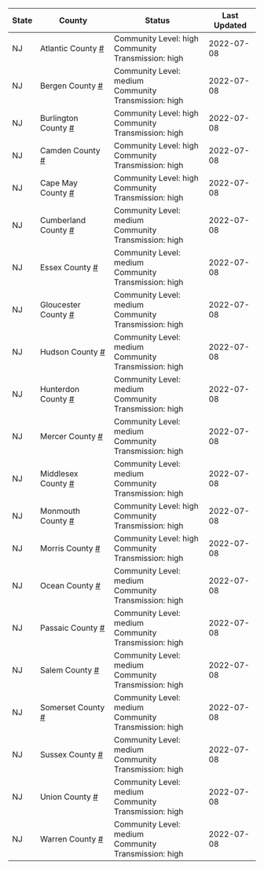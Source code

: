 State | County | Status | Last Updated
--- | --- | --- | --- 
NJ | Atlantic County <a href="#atlantic_county">#</a> | <a name="atlantic_county"></a>Community Level: high<br/>Community Transmission: high | 2022-07-08
NJ | Bergen County <a href="#bergen_county">#</a> | <a name="bergen_county"></a>Community Level: medium<br/>Community Transmission: high | 2022-07-08
NJ | Burlington County <a href="#burlington_county">#</a> | <a name="burlington_county"></a>Community Level: high<br/>Community Transmission: high | 2022-07-08
NJ | Camden County <a href="#camden_county">#</a> | <a name="camden_county"></a>Community Level: high<br/>Community Transmission: high | 2022-07-08
NJ | Cape May County <a href="#cape_may_county">#</a> | <a name="cape_may_county"></a>Community Level: high<br/>Community Transmission: high | 2022-07-08
NJ | Cumberland County <a href="#cumberland_county">#</a> | <a name="cumberland_county"></a>Community Level: medium<br/>Community Transmission: high | 2022-07-08
NJ | Essex County <a href="#essex_county">#</a> | <a name="essex_county"></a>Community Level: medium<br/>Community Transmission: high | 2022-07-08
NJ | Gloucester County <a href="#gloucester_county">#</a> | <a name="gloucester_county"></a>Community Level: medium<br/>Community Transmission: high | 2022-07-08
NJ | Hudson County <a href="#hudson_county">#</a> | <a name="hudson_county"></a>Community Level: medium<br/>Community Transmission: high | 2022-07-08
NJ | Hunterdon County <a href="#hunterdon_county">#</a> | <a name="hunterdon_county"></a>Community Level: medium<br/>Community Transmission: high | 2022-07-08
NJ | Mercer County <a href="#mercer_county">#</a> | <a name="mercer_county"></a>Community Level: medium<br/>Community Transmission: high | 2022-07-08
NJ | Middlesex County <a href="#middlesex_county">#</a> | <a name="middlesex_county"></a>Community Level: medium<br/>Community Transmission: high | 2022-07-08
NJ | Monmouth County <a href="#monmouth_county">#</a> | <a name="monmouth_county"></a>Community Level: high<br/>Community Transmission: high | 2022-07-08
NJ | Morris County <a href="#morris_county">#</a> | <a name="morris_county"></a>Community Level: high<br/>Community Transmission: high | 2022-07-08
NJ | Ocean County <a href="#ocean_county">#</a> | <a name="ocean_county"></a>Community Level: medium<br/>Community Transmission: high | 2022-07-08
NJ | Passaic County <a href="#passaic_county">#</a> | <a name="passaic_county"></a>Community Level: medium<br/>Community Transmission: high | 2022-07-08
NJ | Salem County <a href="#salem_county">#</a> | <a name="salem_county"></a>Community Level: medium<br/>Community Transmission: high | 2022-07-08
NJ | Somerset County <a href="#somerset_county">#</a> | <a name="somerset_county"></a>Community Level: medium<br/>Community Transmission: high | 2022-07-08
NJ | Sussex County <a href="#sussex_county">#</a> | <a name="sussex_county"></a>Community Level: medium<br/>Community Transmission: high | 2022-07-08
NJ | Union County <a href="#union_county">#</a> | <a name="union_county"></a>Community Level: medium<br/>Community Transmission: high | 2022-07-08
NJ | Warren County <a href="#warren_county">#</a> | <a name="warren_county"></a>Community Level: medium<br/>Community Transmission: high | 2022-07-08
